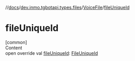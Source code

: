 //[docs](../../../index.md)/[dev.inmo.tgbotapi.types.files](../index.md)/[VoiceFile](index.md)/[fileUniqueId](file-unique-id.md)



# fileUniqueId  
[common]  
Content  
open override val [fileUniqueId](file-unique-id.md): [FileUniqueId](../../dev.inmo.tgbotapi.types/index.md#%5Bdev.inmo.tgbotapi.types%2FFileUniqueId%2F%2F%2FPointingToDeclaration%2F%5D%2FClasslikes%2F625018081)  



